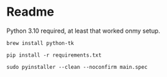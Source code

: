 # Readme

Python 3.10 required, at least that worked onmy setup.

```
brew install python-tk

pip install -r requirements.txt

sudo pyinstaller --clean --noconfirm main.spec 
```
